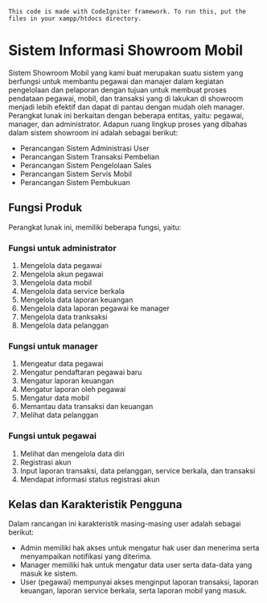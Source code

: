 ```
This code is made with CodeIgniter framework. To run this, put the files in your xampp/htdocs directory.
```

# Sistem Informasi Showroom Mobil

Sistem Showroom Mobil yang kami buat merupakan suatu sistem yang berfungsi untuk membantu pegawai dan manajer dalam kegiatan pengelolaan dan pelaporan dengan tujuan untuk membuat proses pendataan pegawai, mobil, dan transaksi yang di lakukan di showroom menjadi lebih efektif dan dapat di pantau dengan mudah oleh manager. Perangkat lunak ini berkaitan dengan beberapa entitas, yaitu: pegawai, manager, dan administrator. Adapun ruang lingkup proses yang dibahas dalam sistem showroom ini adalah sebagai berikut:
* Perancangan Sistem Administrasi User
* Perancangan Sistem Transaksi Pembelian
* Perancangan Sistem Pengelolaan Sales
* Perancangan Sistem Servis Mobil
* Perancangan Sistem Pembukuan

## Fungsi Produk
Perangkat lunak ini, memiliki beberapa fungsi, yaitu:
### Fungsi untuk administrator
1. Mengelola data pegawai
2. Mengelola akun pegawai
3. Mengelola data mobil
4. Mengelola data service berkala
5. Mengelola data laporan keuangan
6. Mengelola data laporan pegawai ke manager
7. Mengelola data tranksaksi
8. Mengelola data pelanggan

### Fungsi untuk manager
1. Mengeatur data pegawai
2. Mengatur pendaftaran pegawai baru
3. Mengatur laporan keuangan
4. Mengatur laporan oleh pegawai
5. Mengatur data mobil
6. Memantau data transaksi dan keuangan
7. Melihat data pelanggan

### Fungsi untuk pegawai
1. Melihat dan mengelola data diri
2. Registrasi akun
3. Input laporan transaksi, data pelanggan, service berkala, dan transaksi
4. Mendapat informasi status registrasi akun

## Kelas dan Karakteristik Pengguna
Dalam rancangan ini karakteristik masing-masing user adalah sebagai berikut:
* Admin memiliki hak akses untuk mengatur hak user dan menerima serta menyampaikan notifikasi yang diterima.
* Manager memiliki hak untuk mengatur data user serta data-data yang masuk ke sistem.
* User (pegawai) mempunyai akses menginput laporan transaksi, laporan keuangan, laporan service berkala, serta laporan mobil yang masuk.
